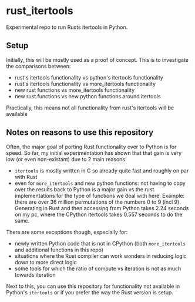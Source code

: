 # rust_itertools
Experimental repo to run Rusts itertools in Python.

## Setup
Initially, this will be mostly used as a proof of concept. This is to investigate the comparisons between:
- rust's itertools functionality vs python's itertools functionality
- rust's itertools functionality vs more_itertools functionality
- new rust functions vs more_itertools functionality
- new rust functions vs new python functions around itertools

Practically, this means not all functionality from rust's itertools will be available

## Notes on reasons to use this repository
Often, the major goal of porting Rust functionality over to Python is for speed. So far, my initial experimentation
has shown that that gain is very low (or even non-existant) due to 2 main reasons:
- `itertools` is mostly written in C so already quite fast and roughly on par with Rust
- even for `more_itertools` and new python functions: not having to copy over the results back to Python is a major gain
    vs the rust implementations for the type of functions we deal with here. Example: there are over 36 million
    permutations of the numbers 0 to 9 (incl 9). Generating in Rust and then accessing from Python takes 2.24 seconds
    on my pc, where the CPython itertools takes 0.557 seconds to do the same.

There are some exceptions though, especially for:
- newly written Python code that is not in CPython (both `more_itertools` and additional functions in this repo)
- situations where the Rust compiler can work wonders in reducing logic down to more direct logic
- some tools for which the ratio of compute vs iteration is not as much towards iteration

Next to this, you can use this repository for functionality not available in Python's `itertools` or if you prefer
the way the Rust version is setup.
